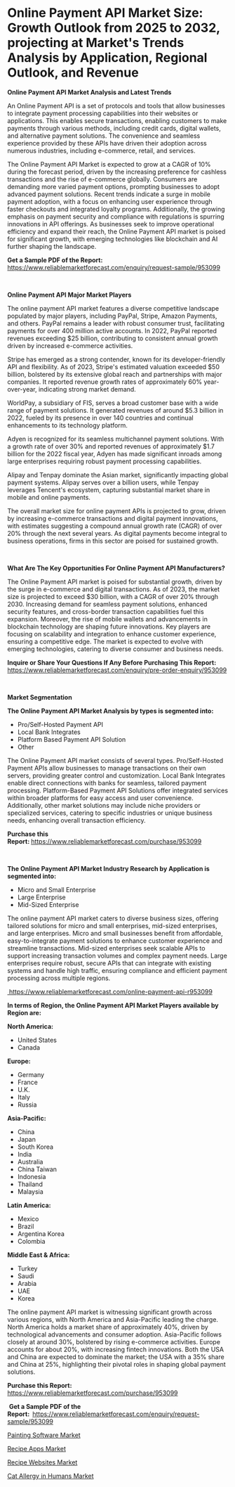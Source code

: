 <p><h1>Online Payment API Market Size: Growth Outlook from 2025 to 2032, projecting at Market's Trends Analysis by Application, Regional Outlook, and Revenue</h1></p><p><strong>Online Payment API Market Analysis and Latest Trends</strong></p>
<p><p>An Online Payment API is a set of protocols and tools that allow businesses to integrate payment processing capabilities into their websites or applications. This enables secure transactions, enabling customers to make payments through various methods, including credit cards, digital wallets, and alternative payment solutions. The convenience and seamless experience provided by these APIs have driven their adoption across numerous industries, including e-commerce, retail, and services.</p><p>The Online Payment API Market is expected to grow at a CAGR of 10% during the forecast period, driven by the increasing preference for cashless transactions and the rise of e-commerce globally. Consumers are demanding more varied payment options, prompting businesses to adopt advanced payment solutions. Recent trends indicate a surge in mobile payment adoption, with a focus on enhancing user experience through faster checkouts and integrated loyalty programs. Additionally, the growing emphasis on payment security and compliance with regulations is spurring innovations in API offerings. As businesses seek to improve operational efficiency and expand their reach, the Online Payment API market is poised for significant growth, with emerging technologies like blockchain and AI further shaping the landscape.</p></p>
<p><strong>Get a Sample PDF of the Report:&nbsp;</strong> <a href="https://www.reliablemarketforecast.com/enquiry/request-sample/953099?utm_campaign=1833&utm_medium=2&utm_source=Github&utm_content=ia&utm_term=06032025&utm_id=online-payment-api">https://www.reliablemarketforecast.com/enquiry/request-sample/953099</a></p>
<p>&nbsp;</p>
<p><strong>Online Payment API Major Market Players</strong></p>
<p><p>The online payment API market features a diverse competitive landscape populated by major players, including PayPal, Stripe, Amazon Payments, and others. PayPal remains a leader with robust consumer trust, facilitating payments for over 400 million active accounts. In 2022, PayPal reported revenues exceeding $25 billion, contributing to consistent annual growth driven by increased e-commerce activities.</p><p>Stripe has emerged as a strong contender, known for its developer-friendly API and flexibility. As of 2023, Stripe's estimated valuation exceeded $50 billion, bolstered by its extensive global reach and partnerships with major companies. It reported revenue growth rates of approximately 60% year-over-year, indicating strong market demand.</p><p>WorldPay, a subsidiary of FIS, serves a broad customer base with a wide range of payment solutions. It generated revenues of around $5.3 billion in 2022, fueled by its presence in over 140 countries and continual enhancements to its technology platform. </p><p>Adyen is recognized for its seamless multichannel payment solutions. With a growth rate of over 30% and reported revenues of approximately $1.7 billion for the 2022 fiscal year, Adyen has made significant inroads among large enterprises requiring robust payment processing capabilities.</p><p>Alipay and Tenpay dominate the Asian market, significantly impacting global payment systems. Alipay serves over a billion users, while Tenpay leverages Tencent's ecosystem, capturing substantial market share in mobile and online payments.</p><p>The overall market size for online payment APIs is projected to grow, driven by increasing e-commerce transactions and digital payment innovations, with estimates suggesting a compound annual growth rate (CAGR) of over 20% through the next several years. As digital payments become integral to business operations, firms in this sector are poised for sustained growth.</p></p>
<p>&nbsp;</p>
<p><strong>What Are The Key Opportunities For Online Payment API Manufacturers?</strong></p>
<p><p>The Online Payment API market is poised for substantial growth, driven by the surge in e-commerce and digital transactions. As of 2023, the market size is projected to exceed $30 billion, with a CAGR of over 20% through 2030. Increasing demand for seamless payment solutions, enhanced security features, and cross-border transaction capabilities fuel this expansion. Moreover, the rise of mobile wallets and advancements in blockchain technology are shaping future innovations. Key players are focusing on scalability and integration to enhance customer experience, ensuring a competitive edge. The market is expected to evolve with emerging technologies, catering to diverse consumer and business needs.</p></p>
<p><strong>Inquire or Share Your Questions If Any Before Purchasing This Report:</strong> <a href="https://www.reliablemarketforecast.com/enquiry/pre-order-enquiry/953099?utm_campaign=1833&utm_medium=2&utm_source=Github&utm_content=ia&utm_term=06032025&utm_id=online-payment-api">https://www.reliablemarketforecast.com/enquiry/pre-order-enquiry/953099</a></p>
<p>&nbsp;</p>
<p><strong>Market Segmentation</strong></p>
<p><strong>The Online Payment API Market Analysis by types is segmented into:</strong></p>
<p><ul><li>Pro/Self-Hosted Payment API</li><li>Local Bank Integrates</li><li>Platform Based Payment API Solution</li><li>Other</li></ul></p>
<p><p>The Online Payment API market consists of several types. Pro/Self-Hosted Payment APIs allow businesses to manage transactions on their own servers, providing greater control and customization. Local Bank Integrates enable direct connections with banks for seamless, tailored payment processing. Platform-Based Payment API Solutions offer integrated services within broader platforms for easy access and user convenience. Additionally, other market solutions may include niche providers or specialized services, catering to specific industries or unique business needs, enhancing overall transaction efficiency.</p></p>
<p><strong>Purchase this Report:&nbsp;</strong><a href="https://www.reliablemarketforecast.com/purchase/953099?utm_campaign=1833&utm_medium=2&utm_source=Github&utm_content=ia&utm_term=06032025&utm_id=online-payment-api">https://www.reliablemarketforecast.com/purchase/953099</a></p>
<p>&nbsp;</p>
<p><strong>The Online Payment API Market Industry Research by Application is segmented into:</strong></p>
<p><ul><li>Micro and Small Enterprise</li><li>Large Enterprise</li><li>Mid-Sized Enterprise</li></ul></p>
<p><p>The online payment API market caters to diverse business sizes, offering tailored solutions for micro and small enterprises, mid-sized enterprises, and large enterprises. Micro and small businesses benefit from affordable, easy-to-integrate payment solutions to enhance customer experience and streamline transactions. Mid-sized enterprises seek scalable APIs to support increasing transaction volumes and complex payment needs. Large enterprises require robust, secure APIs that can integrate with existing systems and handle high traffic, ensuring compliance and efficient payment processing across multiple regions.</p></p>
<p><a href="https://www.reliablemarketforecast.com/online-payment-api-r953099?utm_campaign=1833&utm_medium=2&utm_source=Github&utm_content=ia&utm_term=06032025&utm_id=online-payment-api">&nbsp;https://www.reliablemarketforecast.com/online-payment-api-r953099</a></p>
<p><strong>In terms of Region, the Online Payment API Market Players available by Region are:</strong></p>
<p>
    <p> <strong> North America: </strong>
        <ul>
            <li>United States</li>
            <li>Canada</li>
        </ul>
        </p> 
    <p> <strong> Europe: </strong>
        <ul>
            <li>Germany</li>
            <li>France</li>
            <li>U.K.</li>
            <li>Italy</li>
            <li>Russia</li>
        </ul>
        </p> 
    <p> <strong> Asia-Pacific: </strong>
        <ul>
            <li>China</li>
            <li>Japan</li>
            <li>South Korea</li>
            <li>India</li>
            <li>Australia</li>
            <li>China Taiwan</li>
            <li>Indonesia</li>
            <li>Thailand</li>
            <li>Malaysia</li>
        </ul>
        </p> 
    <p> <strong> Latin America: </strong>
        <ul>
            <li>Mexico</li>
            <li>Brazil</li>
            <li>Argentina Korea</li>
            <li>Colombia</li>
        </ul>
        </p> 
    <p> <strong> Middle East & Africa: </strong>
        <ul>
            <li>Turkey</li>
            <li>Saudi</li>
            <li>Arabia</li>
            <li>UAE</li>
            <li>Korea</li>
        </ul>
    </p>
    </p>
<p><p>The online payment API market is witnessing significant growth across various regions, with North America and Asia-Pacific leading the charge. North America holds a market share of approximately 40%, driven by technological advancements and consumer adoption. Asia-Pacific follows closely at around 30%, bolstered by rising e-commerce activities. Europe accounts for about 20%, with increasing fintech innovations. Both the USA and China are expected to dominate the market; the USA with a 35% share and China at 25%, highlighting their pivotal roles in shaping global payment solutions.</p></p>
<p><strong>Purchase this Report: </strong><a href="https://www.reliablemarketforecast.com/purchase/953099?utm_campaign=1833&utm_medium=2&utm_source=Github&utm_content=ia&utm_term=06032025&utm_id=online-payment-api">https://www.reliablemarketforecast.com/purchase/953099</a></p>
<p>&nbsp;<strong>Get a Sample PDF of the Report:&nbsp;&nbsp;</strong><a href="https://www.reliablemarketforecast.com/enquiry/request-sample/953099?utm_campaign=1833&utm_medium=2&utm_source=Github&utm_content=ia&utm_term=06032025&utm_id=online-payment-api">https://www.reliablemarketforecast.com/enquiry/request-sample/953099</a></p>
<p><strong></strong></p>
<p><p><a href="https://github.com/FassouRP/Market-Research-Report-List-7/blob/main/painting-software-market.md?utm_campaign=1833&utm_medium=2&utm_source=Github&utm_content=ia&utm_term=06032025&utm_id=online-payment-api">Painting Software Market</a></p><p><a href="https://github.com/juniordelafrance/Market-Research-Report-List-5/blob/main/recipe-apps-market.md?utm_campaign=1833&utm_medium=2&utm_source=Github&utm_content=ia&utm_term=06032025&utm_id=online-payment-api">Recipe Apps Market</a></p><p><a href="https://github.com/dahcheeviola/Market-Research-Report-List-1/blob/main/recipe-websites-market.md?utm_campaign=1833&utm_medium=2&utm_source=Github&utm_content=ia&utm_term=06032025&utm_id=online-payment-api">Recipe Websites Market</a></p><p><a href="https://github.com/cagleplittrw/Market-Research-Report-List-1/blob/main/cat-allergy-in-humans-market.md?utm_campaign=1833&utm_medium=2&utm_source=Github&utm_content=ia&utm_term=06032025&utm_id=online-payment-api">Cat Allergy in Humans Market</a></p></p>